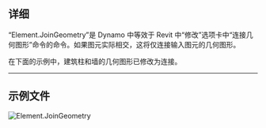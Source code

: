 ## 详细
“Element.JoinGeometry”是 Dynamo 中等效于 Revit 中“修改”选项卡中“连接几何图形”命令的命令。如果图元实际相交，这将仅连接输入图元的几何图形。

在下面的示例中，建筑柱和墙的几何图形已修改为连接。
___
## 示例文件

![Element.JoinGeometry](./Revit.Elements.Element.JoinGeometry_img.jpg)
